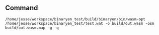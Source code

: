 ## Command
`/home/jesse/workspace/binaryen_test/build/binaryen/bin/wasm-opt /home/jesse/workspace/binaryen_test/test.wat -o build/out.wasm -osm build/out.wasm.map -g -q`